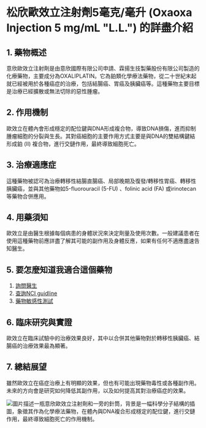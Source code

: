 # 松欣歐效立注射劑5毫克/毫升 (Oxaoxa Injection 5 mg/mL "L.L.") 的詳盡介紹

## 1. 藥物概述
意欣歐效立注射劑是由意欣國際有限公司申請、霖揚生技製藥股份有限公司製造的化療藥物，主要成分為OXALIPLATIN。它為鉑類化學療法藥物，從二十世紀末起就已經被用於各種癌症的治療，包括結腸癌、胃癌及胰臟癌等。這種藥物主要目標是治療已經擴散或無法切除的惡性腫瘤。

## 2. 作用機制
歐效立在體內會形成穩定的配位鍵與DNA形成複合物，導致DNA損傷，進而抑制腫瘤細胞的分裂與生長。其對癌細胞的主要作用方式主要是與DNA的雙結構鍵結形成鉑 (II) 複合物，進行交鏈作用，最終導致細胞死亡。

## 3. 治療適應症
這種藥物被認可為治療轉移性結腸直腸癌、局部晚期及復發/轉移性胃癌、轉移性胰臟癌，並與其他藥物如5-fluorouracil (5-FU) 、folinic acid (FA) 或irinotecan等藥物合併應用。

## 4. 用藥須知
歐效立是由醫生根據每個病患的身體狀況來決定劑量及使用次數。一般建議患者在使用這種藥物前應詳盡了解其可能的副作用及身體反應，如果有任何不適應盡速告知醫生。

## 5. 要怎麼知道我適合這個藥物

1. [詢問醫生](./text/1-1.html)
2. [查詢NCI guidline](./text/1-2.html)
3. [藥物敏感性測試](./text/1-3.html)

## 6. 臨床研究與實證
歐效立在臨床試驗中的治療效果良好，其中以合併其他藥物對於轉移性胰臟癌、結腸癌的治療效果最為顯著。

## 7. 總結展望
雖然歐效立在癌症治療上有明顯的效果，但也有可能出現藥物毒性或各種副作用。未來的方向會是研究如何降低其副作用，以及如何提高其對治療癌症的效果。

![圖片描述一瓶意欣歐效立注射劑和一旁的針筒，背景是一幅科學分子結構的插圖，象徵其作為化學療法藥物，在體內與DNA複合形成穩定的配位鍵，進行交鏈作用，最終導致細胞死亡的作用機制。](None)